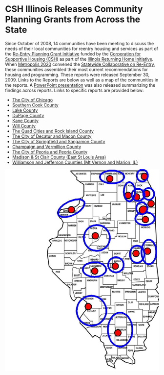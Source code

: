 # CSH Illinois Releases Community Planning Grants from Across the State

Since October of 2008, 14 communities have been meeting to discuss the needs of their local communities for reentry housing and services as part of the [Re-Entry Planning Grant Initiative] funded by the [Corporation for Supportive Housing (CSH)] as part of the [Illinois Returning Home Initiative]. When [Metropolis 2020] convened the [Statewide Collaborative on Re-Entry], these communities assembled their most current recommendations for housing and programming. These reports were released September 30, 2009. Links to the Reports are below as well as a map of the communities in the reports. A [PowerPoint presentation] was also released summarizing the findings across reports.  Links to specific reports are provided below:

- [The City of Chicago]
- [Southern Cook County]
- [Lake County]
- [DuPage County]
- [Kane County]
- [Will County]
- [The Quad Cities and Rock Island County]
- [The City of Decatur and Macon County]
- [The City of Springfield and Sangamon County]
- [Champaign and Vermillion County]
- [The City of Peoria and Peoria County]
- [Madison & St Clair County (East St Louis Area)]
- [Williamson and Jefferson Counties (Mt Vernon and Marion, IL)]

![Map of Reports](images/index-2-reports-map.jpg)

[Re-Entry Planning Grant Initiative]: http://documents.csh.org/documents/il/partners.pdf
[Corporation for Supportive Housing (CSH)]: http://www.csh.org/
[Illinois Returning Home Initiative]: http://www.csh.org/index.cfm?fuseaction=Page.viewPage&pageId=4469
[Metropolis 2020]: http://www.chicagometropolis2020.org/
[Statewide Collaborative on Re-Entry]: http://media.webon.lycos.com/1426770/519451.doc
[PowerPoint presentation]: http://media.webon.lycos.com/1426770/519452.ppt

[The City of Chicago]: http://media.webon.lycos.com/1426770/403951.doc
[Southern Cook County]: http://media.webon.lycos.com/1426770/403956.doc
[Lake County]: http://media.webon.lycos.com/1426770/403960.doc
[DuPage County]: http://media.webon.lycos.com/1426770/403953.doc
[Kane County]: http://media.webon.lycos.com/1426770/404062.doc
[Will County]: http://media.webon.lycos.com/1426770/404462.doc
[The Quad Cities and Rock Island County]: http://media.webon.lycos.com/1426770/403967.doc
[The City of Decatur and Macon County]: http://media.webon.lycos.com/1426770/403962.doc
[The City of Springfield and Sangamon County]: http://media.webon.lycos.com/1426770/403952.pdf
[Champaign and Vermillion County]: http://media.webon.lycos.com/1426770/403945.doc
[The City of Peoria and Peoria County]: http://media.webon.lycos.com/1426770/584788.doc
[Madison & St Clair County (East St Louis Area)]: http://media.webon.lycos.com/1426770/546994.pdf
[Williamson and Jefferson Counties (Mt Vernon and Marion, IL)]: http://media.webon.lycos.com/1426770/403958.doc
